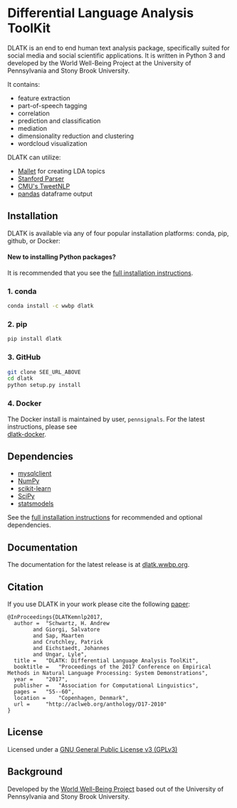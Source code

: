 # Differential Language Analysis ToolKit

DLATK is an end to end human text analysis package, specifically suited for social media and social scientific applications. It is written in Python 3 and developed by the World Well-Being Project at the University of Pennsylvania and Stony Brook University. 

It contains:

- feature extraction
- part-of-speech tagging
- correlation
- prediction and classification
- mediation 
- dimensionality reduction and clustering
- wordcloud visualization

DLATK can utilize:

- [Mallet](http://mallet.cs.umass.edu/) for creating LDA topics
- [Stanford Parser](http://nlp.stanford.edu/software/lex-parser.shtml) 
- [CMU's TweetNLP](http://www.cs.cmu.edu/~ark/TweetNLP/) 
- [pandas](http://pandas.pydata.org/) dataframe output

## Installation

DLATK is available via any of four popular installation platforms: conda, pip, github, or Docker:

#### New to installing Python packages?
It is recommended that you see the [full installation instructions](http://dlatk.wwbp.org/install.html#dependencies). 

### 1. conda
```sh
conda install -c wwbp dlatk
```

### 2. pip
```sh
pip install dlatk
```

### 3. GitHub
```sh
git clone SEE_URL_ABOVE
cd dlatk
python setup.py install
```

### 4. Docker
The Docker install is maintained by user, `pennsignals`. For the latest instructions, please see  
[dlatk-docker](https://github.com/pennsignals/dlatk-docker).


## Dependencies
- [mysqlclient](https://github.com/PyMySQL/mysqlclient-python)
- [NumPy](http://www.numpy.org)
- [scikit-learn](http://www.scikit-learn.org/)
- [SciPy](http://www.scipy.org/)
- [statsmodels](http://www.statsmodels.org/)

See the [full installation instructions](http://dlatk.wwbp.org/install.html#dependencies)
for recommended and optional dependencies.

## Documentation

The documentation for the latest release is at [dlatk.wwbp.org](dlatk.wwbp.org).

## Citation

If you use DLATK in your work please cite the following [paper](http://aclweb.org/anthology/D17-2010):

```
@InProceedings{DLATKemnlp2017,
  author = 	"Schwartz, H. Andrew
		and Giorgi, Salvatore
		and Sap, Maarten
		and Crutchley, Patrick
		and Eichstaedt, Johannes
		and Ungar, Lyle",
  title = 	"DLATK: Differential Language Analysis ToolKit",
  booktitle = 	"Proceedings of the 2017 Conference on Empirical Methods in Natural Language Processing: System Demonstrations",
  year = 	"2017",
  publisher = 	"Association for Computational Linguistics",
  pages = 	"55--60",
  location = 	"Copenhagen, Denmark",
  url = 	"http://aclweb.org/anthology/D17-2010"
}

```

## License

Licensed under a [GNU General Public License v3 (GPLv3)](https://www.gnu.org/licenses/gpl-3.0.en.html)

## Background

Developed by the [World Well-Being Project](http://www.wwbp.org) based out of the University of Pennsylvania and Stony Brook University.
